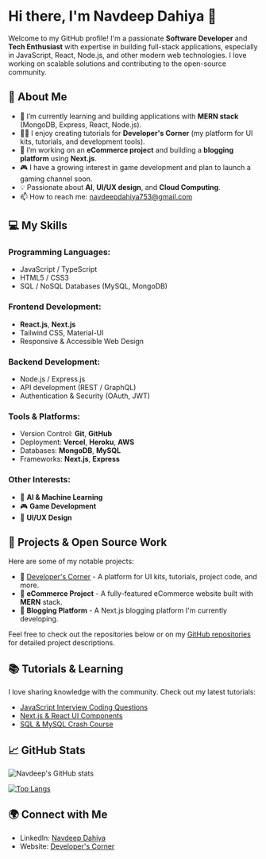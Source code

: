 # Hi there, I'm Navdeep Dahiya 👋

Welcome to my GitHub profile! I'm a passionate **Software Developer** and **Tech Enthusiast** with expertise in building full-stack applications, especially in JavaScript, React, Node.js, and other modern web technologies. I love working on scalable solutions and contributing to the open-source community.

## 🚀 About Me

- 🌱 I’m currently learning and building applications with **MERN stack** (MongoDB, Express, React, Node.js).
- 👨‍💻 I enjoy creating tutorials for **Developer's Corner** (my platform for UI kits, tutorials, and development tools).
- 🔭 I’m working on an **eCommerce project** and building a **blogging platform** using **Next.js**.
- 🎮 I have a growing interest in game development and plan to launch a gaming channel soon.
- 💡 Passionate about **AI**, **UI/UX design**, and **Cloud Computing**.
- 📫 How to reach me: [navdeepdahiya753@gmail.com](mailto:navdeepdahiya753@gmail.com)

## 💻 My Skills

### Programming Languages:
- JavaScript / TypeScript
- HTML5 / CSS3
- SQL / NoSQL Databases (MySQL, MongoDB)

### Frontend Development:
- **React.js**, **Next.js**
- Tailwind CSS, Material-UI
- Responsive & Accessible Web Design

### Backend Development:
- Node.js / Express.js
- API development (REST / GraphQL)
- Authentication & Security (OAuth, JWT)

### Tools & Platforms:
- Version Control: **Git**, **GitHub**
- Deployment: **Vercel**, **Heroku**, **AWS**
- Databases: **MongoDB**, **MySQL**
- Frameworks: **Next.js**, **Express**

### Other Interests:
- 🧠 **AI & Machine Learning**
- 🎮 **Game Development**
- 🎨 **UI/UX Design**

## 🔧 Projects & Open Source Work

Here are some of my notable projects:

- 🔗 [Developer's Corner](https://www.developerscorner.in) - A platform for UI kits, tutorials, project code, and more.
- 🛒 **eCommerce Project** - A fully-featured eCommerce website built with **MERN** stack.
- 📝 **Blogging Platform** - A Next.js blogging platform I'm currently developing.

Feel free to check out the repositories below or on my [GitHub repositories](https://github.com/navdeep1676?tab=repositories) for detailed project descriptions.

## 📚 Tutorials & Learning

I love sharing knowledge with the community. Check out my latest tutorials:

- [JavaScript Interview Coding Questions](https://www.youtube.com/@developerscorner)
- [Next.js & React UI Components](https://www.developerscorner.in/ui-kits)
- [SQL & MySQL Crash Course](https://www.developerscorner.in/tutorials)

## 📈 GitHub Stats

![Navdeep's GitHub stats](https://github-readme-stats.vercel.app/api?username=yourusername&show_icons=true&theme=radical)

[![Top Langs](https://github-readme-stats.vercel.app/api/top-langs/?username=yourusername&layout=compact&theme=radical)](https://github.com/yourusername?tab=repositories)

## 🌍 Connect with Me

- LinkedIn: [Navdeep Dahiya](https://linkedin.com/in/navdeep-dahiya-719016186/)
- Website: [Developer's Corner](https://www.developerscorner.in)
